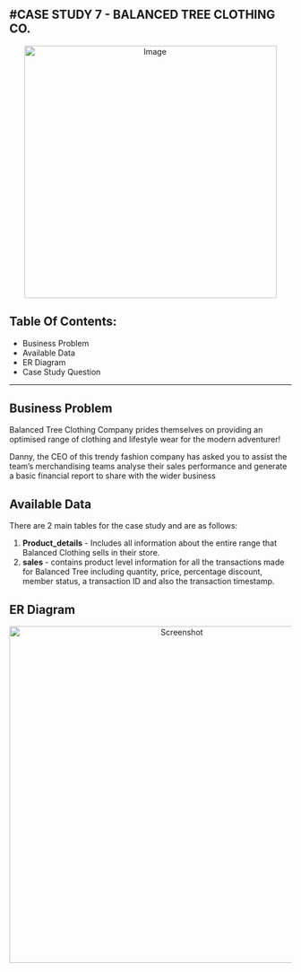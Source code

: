 #CASE STUDY 7 - BALANCED TREE CLOTHING CO.
-----------------------------------------------------------------------------------------------------

<p align="center">
  <img width="450" src="https://github.com/hemaprabhavathi20/8-Week-SQL-Challenge/assets/147178268/0685c8b7-a3d7-449a-80b7-863a0024e4d9" alt="Image">
</p>

Table Of Contents:
----------------------------------------------------------------------------------
* Business Problem
* Available Data
* ER Diagram
* Case Study Question
_________________________________________________________________________________________________________________________

Business Problem
------------------------------------------------------------------------
Balanced Tree Clothing Company prides themselves on providing an optimised range of clothing and lifestyle wear for the modern adventurer!

Danny, the CEO of this trendy fashion company has asked you to assist the team’s merchandising teams analyse their sales performance and generate a basic financial report to share with the wider business

Available Data
---------------------------------------------------------------------------------
There are 2 main tables for the case study and are as follows:    
1. **Product_details** - Includes all information about the entire range that Balanced Clothing sells in their store.
2. **sales**          - contains product level information for all the transactions made for Balanced Tree including quantity, price, percentage discount, member status, a transaction ID and also the transaction timestamp.

ER Diagram 
------------------------------------------------------------------------------------
<p align="center">
  <img src="https://github.com/hemaprabhavathi20/8-Week-SQL-Challenge/assets/147178268/9fc6fe6c-fd67-457b-97f7-10603626f0df" width="600" alt="Screenshot">
</p>
